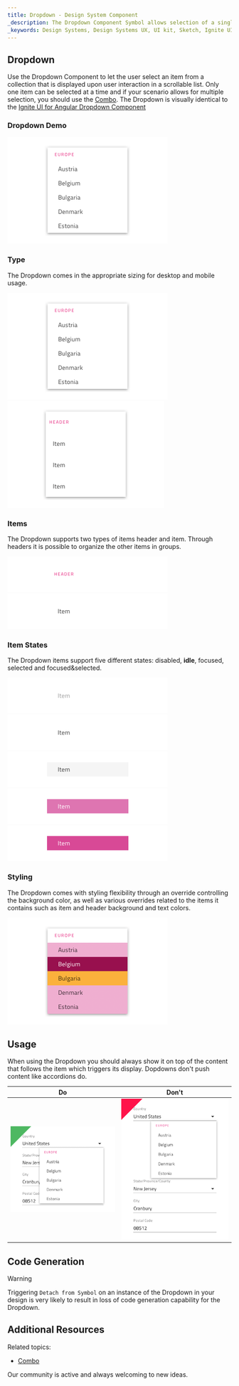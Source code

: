 ```yaml
---
title: Dropdown - Design System Component
_description: The Dropdown Component Symbol allows selection of a single item from a collection.
_keywords: Design Systems, Design Systems UX, UI kit, Sketch, Ignite UI for Angular, Sketch to Angular, Sketch to Angular, Angular, Angular Design System, Export code from Sketch, Design Kits for Angular, Sketch HTML, Sketch to HTML, Sketch UI kits
---
```


## Dropdown

Use the Dropdown Component to let the user select an item from a collection that is displayed upon user interaction in a scrollable list. Only one item can be selected at a time and if your scenario allows for multiple selection, you should use the [Combo](combo.md). The Dropdown is visually identical to the [Ignite UI for Angular Dropdown Component](https://www.infragistics.com/products/ignite-ui-angular/angular/components/drop_down.html)

### Dropdown Demo

<img src="../images/dropdown_demo.png" srcset="../images/dropdown_demo@2x.png 2x" />

### Type

The Dropdown comes in the appropriate sizing for desktop and mobile usage.

<img src="../images/dropdown_desktop.png" srcset="../images/dropdown_desktop@2x.png 2x" />
<img src="../images/dropdown_mobile.png" srcset="../images/dropdown_mobile@2x.png 2x" />

### Items

The Dropdown supports two types of items header and item. Through headers it is possible to organize the other items in groups.

<img src="../images/dropdown_header.png" srcset="../images/dropdown_header@2x.png 2x" />
<img src="../images/dropdown_item.png" srcset="../images/dropdown_item@2x.png 2x" />

### Item States

The Dropdown items support five different states: disabled, **idle**, focused, selected and focused&selected.

<img src="../images/dropdown_item_disabled.png" srcset="../images/dropdown_item_disabled@2x.png 2x" />
<img src="../images/dropdown_item_idle.png" srcset="../images/dropdown_item_idle@2x.png 2x" />
<img src="../images/dropdown_item_focused.png" srcset="../images/dropdown_item_focused@2x.png 2x" />
<img src="../images/dropdown_item_selected.png" srcset="../images/dropdown_item_selected@2x.png 2x" />
<img src="../images/dropdown_item_selected_focused.png" srcset="../images/dropdown_item_selected_focused@2x.png 2x" />

### Styling

The Dropdown comes with styling flexibility through an override controlling the background color, as well as various overrides related to the items it contains such as item and header background and text colors.

<img src="../images/dropdown_styling.png" srcset="../images/dropdown_styling@2x.png 2x" />

## Usage

When using the Dropdown you should always show it on top of the content that follows the item which triggers its display. Dopdowns don't push content like accordions do.

| Do                                                                                 | Don't                                                                                  |
| ---------------------------------------------------------------------------------- | -------------------------------------------------------------------------------------- |
| <img src="../images/dropdown_do1.png" srcset="../images/dropdown_do1@2x.png 2x" /> | <img src="../images/dropdown_dont1.png" srcset="../images/dropdown_dont1@2x.png 2x" /> |

## Code Generation

> [!WARNING]
> Triggering `Detach from Symbol` on an instance of the Dropdown in your design is very likely to result in loss of code generation capability for the Dropdown.

## Additional Resources

Related topics:

- [Combo](combo.md)
  <div class="divider--half"></div>

Our community is active and always welcoming to new ideas.


